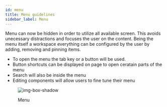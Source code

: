 ```yaml
---
id: menu
title: Menu guidelines
sidebar_label: Menu
---
```


Menu can now be hidden in order to utilize all available screen. This avoids unecessary distractions and focuses the user on the content.
Being the menu itself a workspace everything can be configured by the user by adding, removing and pinning items.

- To open the menu the tab key or a button will be used.
- Button shortcuts can be displayed on page to open ceratain parts of the menu
- Search will also be inside the menu
- Editing components will allow users to fine tune their menu




<figure>

![img-box-shadow](/img/design/design-menu.png)
<figcaption>Menu</figcaption>
</figure>


